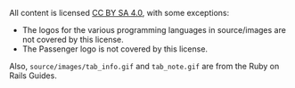 All content is licensed [CC BY SA 4.0](http://creativecommons.org/licenses/by-sa/4.0/), with some exceptions:

 * The logos for the various programming languages in source/images are not covered by this license.
 * The Passenger logo is not covered by this license.

Also, `source/images/tab_info.gif` and `tab_note.gif` are from the Ruby on Rails Guides.